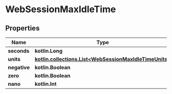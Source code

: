 
# WebSessionMaxIdleTime

## Properties
Name | Type | Description | Notes
------------ | ------------- | ------------- | -------------
**seconds** | **kotlin.Long** |  |  [optional]
**units** | [**kotlin.collections.List&lt;WebSessionMaxIdleTimeUnits&gt;**](WebSessionMaxIdleTimeUnits.md) |  |  [optional]
**negative** | **kotlin.Boolean** |  |  [optional]
**zero** | **kotlin.Boolean** |  |  [optional]
**nano** | **kotlin.Int** |  |  [optional]
